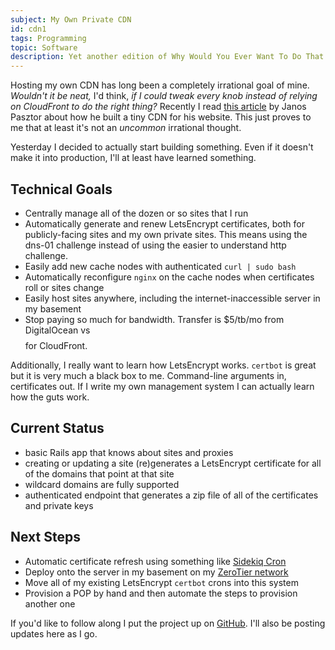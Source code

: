 ```yaml
---
subject: My Own Private CDN
id: cdn1
tags: Programming
topic: Software
description: Yet another edition of Why Would You Ever Want To Do That
---
```


Hosting my own CDN has long been a completely irrational goal of mine.
*Wouldn't it be neat,* I'd think, *if I could tweak every knob instead of relying on CloudFront to do the right thing?*
Recently I read [this article](https://pasztor.at/blog/building-your-own-cdn) by Janos Pasztor about how he built a tiny CDN for his website. This just proves to me that at least it's not an *uncommon* irrational thought.

Yesterday I decided to actually start building something.
Even if it doesn't make it into production, I'll at least have learned something.

## Technical Goals

* Centrally manage all of the dozen or so sites that I run
* Automatically generate and renew LetsEncrypt certificates, both for publicly-facing sites and my own private sites. This means using the dns-01 challenge instead of using the easier to understand http challenge.
* Easily add new cache nodes with authenticated `curl | sudo bash`
* Automatically reconfigure `nginx` on the cache nodes when certificates roll or sites change
* Easily host sites anywhere, including the internet-inaccessible server in my basement
* Stop paying so much for bandwidth. Transfer is $5/tb/mo from DigitalOcean vs $$$$ for CloudFront.

Additionally, I really want to learn how LetsEncrypt works.
`certbot` is great but it is very much a black box to me.
Command-line arguments in, certificates out.
If I write my own management system I can actually learn how the guts work.

## Current Status

* basic Rails app that knows about sites and proxies
* creating or updating a site (re)generates a LetsEncrypt certificate for all of the domains that point at that site
* wildcard domains are fully supported
* authenticated endpoint that generates a zip file of all of the certificates and private keys

## Next Steps

* Automatic certificate refresh using something like [Sidekiq Cron](https://github.com/ondrejbartas/sidekiq-cron)
* Deploy onto the server in my basement on my [ZeroTier network](https://zerotier.com)
* Move all of my existing LetsEncrypt `certbot` crons into this system
* Provision a POP by hand and then automate the steps to provision another one

If you'd like to follow along I put the project up on [GitHub](https://github.com/peterkeen/diycdn).
I'll also be posting updates here as I go.
